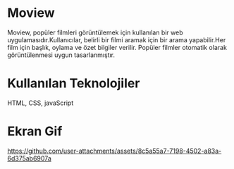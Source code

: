 # Moview

Moview, popüler filmleri görüntülemek  için kullanılan bir web uygulamasıdır.Kullanıcılar, belirli bir filmi aramak için bir arama yapabilir.Her film için başlık, oylama ve özet bilgiler verilir. Popüler filmler otomatik olarak görüntülenmesi uygun tasarlanmıştır.

# Kullanılan Teknolojiler

HTML, CSS, javaScript

# Ekran Gif




https://github.com/user-attachments/assets/8c5a55a7-7198-4502-a83a-6d375ab6907a



